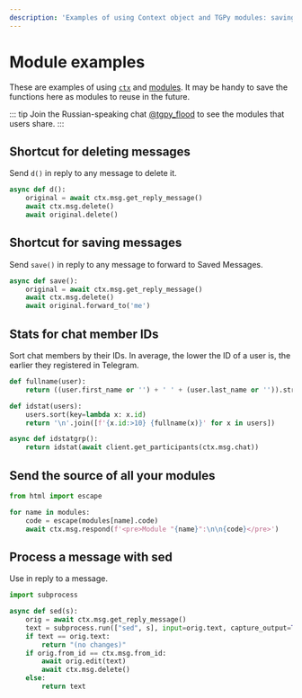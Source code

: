 ```yaml
---
description: 'Examples of using Context object and TGPy modules: saving shortcuts for message operations, getting chat stats, sharing modules, and more.'
---
```


# Module examples

These are examples of using [`ctx`](/extensibility/context) and [modules](/extensibility/modules).
It may be handy to save the functions here as modules to reuse in the future.

::: tip
Join the Russian-speaking chat [@tgpy_flood](https://t.me/tgpy_flood) to see the modules that users share.
:::

## Shortcut for deleting messages

Send `d()` in reply to any message to delete it.

```python
async def d():
    original = await ctx.msg.get_reply_message()
    await ctx.msg.delete()
    await original.delete()
```

## Shortcut for saving messages

Send `save()` in reply to any message to forward to Saved Messages.

```python
async def save():
    original = await ctx.msg.get_reply_message()
    await ctx.msg.delete()
    await original.forward_to('me')
```

## Stats for chat member IDs

Sort chat members by their IDs. In average, the lower the ID of a user is, the earlier they registered in Telegram.

```python
def fullname(user):
    return ((user.first_name or '') + ' ' + (user.last_name or '')).strip() or 'Deleted account'

def idstat(users):
    users.sort(key=lambda x: x.id)
    return '\n'.join([f'{x.id:>10} {fullname(x)}' for x in users])

async def idstatgrp():
    return idstat(await client.get_participants(ctx.msg.chat))
```

## Send the source of all your modules

```python
from html import escape

for name in modules:
    code = escape(modules[name].code)
    await ctx.msg.respond(f'<pre>Module "{name}":\n\n{code}</pre>')
```

## Process a message with sed

Use in reply to a message.

```python
import subprocess

async def sed(s):
    orig = await ctx.msg.get_reply_message()
    text = subprocess.run(["sed", s], input=orig.text, capture_output=True, check=True, encoding="utf-8").stdout
    if text == orig.text:
        return "(no changes)"
    if orig.from_id == ctx.msg.from_id:
        await orig.edit(text)
        await ctx.msg.delete()
    else:
        return text
```

